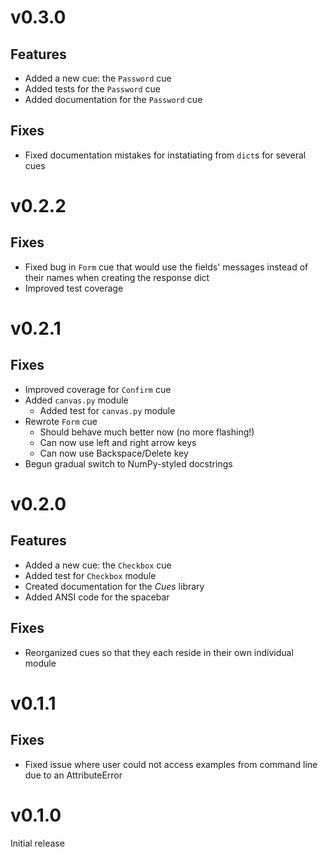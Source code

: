 # v0.3.0

## Features

* Added a new cue: the `Password` cue
* Added tests for the `Password` cue
* Added documentation for the `Password` cue

## Fixes

* Fixed documentation mistakes for instatiating from `dict`s for several cues

# v0.2.2

## Fixes

* Fixed bug in `Form` cue that would use the fields' messages instead of their names when creating the response dict
* Improved test coverage

# v0.2.1

## Fixes

* Improved coverage for `Confirm` cue
* Added `canvas.py` module
  * Added test for `canvas.py` module
* Rewrote `Form` cue
  * Should behave much better now (no more flashing!)
  * Can now use left and right arrow keys
  * Can now use Backspace/Delete key
* Begun gradual switch to NumPy-styled docstrings

# v0.2.0

## Features

* Added a new cue: the `Checkbox` cue
* Added test for `Checkbox` module
* Created documentation for the *Cues* library
* Added ANSI code for the spacebar

## Fixes

* Reorganized cues so that they each reside in their own individual module

# v0.1.1

## Fixes

* Fixed issue where user could not access examples from command line due to an AttributeError


# v0.1.0

Initial release